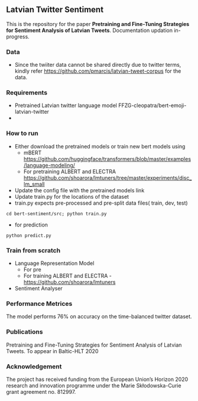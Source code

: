 ## Latvian Twitter Sentiment
This is the repository for the paper **Pretraining and Fine-Tuning Strategies for Sentiment Analysis of Latvian Tweets**. Documentation updation in-progress.

### 

### Data
- Since the twiiter data cannot be shared directly due to twitter terms, kindly refer https://github.com/pmarcis/latvian-tweet-corpus for the data.

### Requirements
- Pretrained Latvian twitter language model FFZG-cleopatra/bert-emoji-latvian-twitter
-  
### How to run
- Either download the pretrained models or train new bert models using 
  - mBERT https://github.com/huggingface/transformers/blob/master/examples/language-modeling/
  - For pretraining ALBERT and ELECTRA https://github.com/shoarora/lmtuners/tree/master/experiments/disc_lm_small
- Update the config file with the pretrained models link 
- Update train.py for the locations of the dataset
- train.py expects pre-processed and pre-split data files( train, dev, test)

`
cd bert-sentiment/src;
python train.py
`
- for prediction

`
python predict.py
`
### Train from scratch
- Language Representation Model
  - For pre
  - For training ALBERT and ELECTRA - https://github.com/shoarora/lmtuners
- Sentiment Analyser

### Performance Metrices
The model performs 76% on accuracy on the time-balanced twitter dataset.

### Publications
Pretraining and Fine-Tuning Strategies for Sentiment Analysis of Latvian Tweets. To appear in Baltic-HLT 2020

### Acknowledgement
The project has received funding from the European Union’s Horizon 2020 research and innovation programme under the Marie Skłodowska-Curie grant agreement no. 812997.
